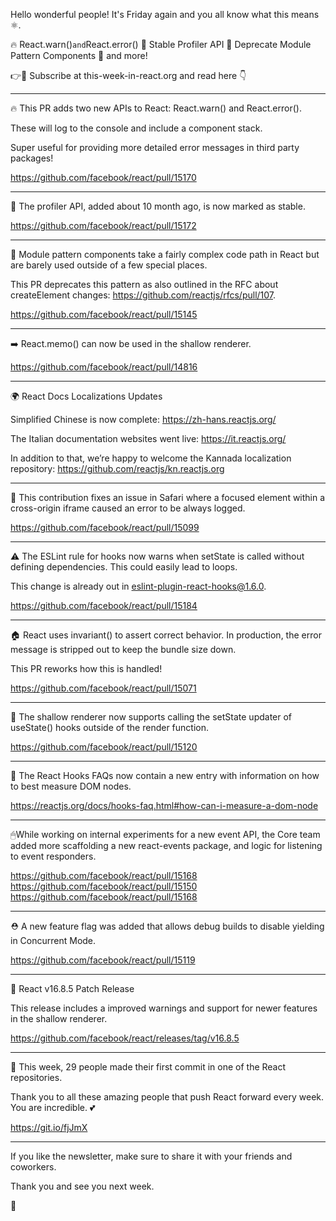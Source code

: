 Hello wonderful people! It's Friday again and you all know what this means ⚛️.

🔥 React.warn()`and`React.error()
🎉 Stable Profiler API
👋 Deprecate Module Pattern Components
👀 and more!

👉💌 Subscribe at this-week-in-react.org and read here 👇

---

🔥 This PR adds two new APIs to React: React.warn() and React.error().

These will log to the console and include a component stack.

Super useful for providing more detailed error messages in third party packages!

https://github.com/facebook/react/pull/15170

---

🎉 The profiler API, added about 10 month ago, is now marked as stable.

https://github.com/facebook/react/pull/15172

---

👋 Module pattern components take a fairly complex code path in React but are barely used outside of a few special places.

This PR deprecates this pattern as also outlined in the RFC about createElement changes: https://github.com/reactjs/rfcs/pull/107.

https://github.com/facebook/react/pull/15145

---

➡️ React.memo() can now be used in the shallow renderer.

https://github.com/facebook/react/pull/14816

---

🌍 React Docs Localizations Updates

Simplified Chinese is now complete: https://zh-hans.reactjs.org/

The Italian documentation websites went live: https://it.reactjs.org/

In addition to that, we’re happy to welcome the Kannada localization repository: https://github.com/reactjs/kn.reactjs.org

---

💊 This contribution fixes an issue in Safari where a focused element within a cross-origin iframe caused an error to be always logged.

https://github.com/facebook/react/pull/15099

---

⚠️ The ESLint rule for hooks now warns when setState is called without defining dependencies. This could easily lead to loops.

This change is already out in eslint-plugin-react-hooks@1.6.0.

https://github.com/facebook/react/pull/15184

---

🏠 React uses invariant() to assert correct behavior. In production, the error message is stripped out to keep the bundle size down.

This PR reworks how this is handled!

https://github.com/facebook/react/pull/15071

---

🌅 The shallow renderer now supports calling the setState updater of useState() hooks outside of the render function.

https://github.com/facebook/react/pull/15120

---

📖 The React Hooks FAQs now contain a new entry with information on how to best measure DOM nodes.

https://reactjs.org/docs/hooks-faq.html#how-can-i-measure-a-dom-node

---

🖱While working on internal experiments for a new event API, the Core team added more scaffolding a new react-events package, and logic for listening to event responders.

https://github.com/facebook/react/pull/15168
https://github.com/facebook/react/pull/15150
https://github.com/facebook/react/pull/15168

---

⛑ A new feature flag was added that allows debug builds to disable yielding in Concurrent Mode.

https://github.com/facebook/react/pull/15119

---

📌 React v16.8.5 Patch Release

This release includes a improved warnings and support for newer features in the shallow renderer.

https://github.com/facebook/react/releases/tag/v16.8.5

---

👏 This week, 29 people made their first commit in one of the React repositories.

Thank you to all these amazing people that push React forward every week. You are incredible. 💕

https://git.io/fjJmX

---

If you like the newsletter, make sure to share it with your friends and coworkers.

Thank you and see you next week.

👋
